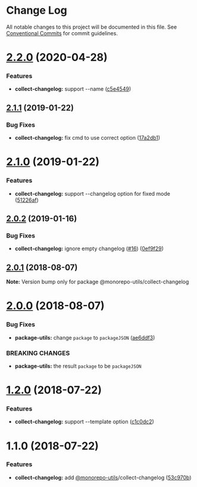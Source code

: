 # Change Log

All notable changes to this project will be documented in this file.
See [Conventional Commits](https://conventionalcommits.org) for commit guidelines.

# [2.2.0](https://github.com/azu/monorepo-utils/compare/@monorepo-utils/collect-changelog@2.1.1...@monorepo-utils/collect-changelog@2.2.0) (2020-04-28)


### Features

* **collect-changelog:** support --name ([c5e4549](https://github.com/azu/monorepo-utils/commit/c5e45494a5b42fd280962e1c5c6b371d9b95b549))





## [2.1.1](https://github.com/azu/monorepo-utils/compare/@monorepo-utils/collect-changelog@2.1.0...@monorepo-utils/collect-changelog@2.1.1) (2019-01-22)


### Bug Fixes

* **collect-changelog:** fix cmd to use correct option ([17a2db1](https://github.com/azu/monorepo-utils/commit/17a2db1))





# [2.1.0](https://github.com/azu/monorepo-utils/compare/@monorepo-utils/collect-changelog@2.0.2...@monorepo-utils/collect-changelog@2.1.0) (2019-01-22)


### Features

* **collect-changelog:** support --changelog option for fixed mode ([51226af](https://github.com/azu/monorepo-utils/commit/51226af))





## [2.0.2](https://github.com/azu/monorepo-utils/compare/@monorepo-utils/collect-changelog@2.0.0...@monorepo-utils/collect-changelog@2.0.2) (2019-01-16)


### Bug Fixes

* **collect-changelog:** ignore empty changelog ([#16](https://github.com/azu/monorepo-utils/issues/16)) ([0ef9f29](https://github.com/azu/monorepo-utils/commit/0ef9f29))





<a name="2.0.1"></a>
## [2.0.1](https://github.com/azu/monorepo-utils/compare/@monorepo-utils/collect-changelog@2.0.0...@monorepo-utils/collect-changelog@2.0.1) (2018-08-07)




**Note:** Version bump only for package @monorepo-utils/collect-changelog

<a name="2.0.0"></a>
# [2.0.0](https://github.com/azu/monorepo-utils/compare/@monorepo-utils/collect-changelog@1.2.0...@monorepo-utils/collect-changelog@2.0.0) (2018-08-07)


### Bug Fixes

* **package-utils:** change `package` to `packageJSON` ([ae6ddf3](https://github.com/azu/monorepo-utils/commit/ae6ddf3))


### BREAKING CHANGES

* **package-utils:** the result `package` to be `packageJSON`




<a name="1.2.0"></a>
# [1.2.0](https://github.com/azu/monorepo-utils/compare/@monorepo-utils/collect-changelog@1.1.0...@monorepo-utils/collect-changelog@1.2.0) (2018-07-22)


### Features

* **collect-changelog:** support --template option ([c1c0dc2](https://github.com/azu/monorepo-utils/commit/c1c0dc2))




<a name="1.1.0"></a>
# 1.1.0 (2018-07-22)


### Features

* **collect-changelog:** add [@monorepo-utils](https://github.com/monorepo-utils)/collect-changelog ([53c970b](https://github.com/azu/monorepo-utils/commit/53c970b))
